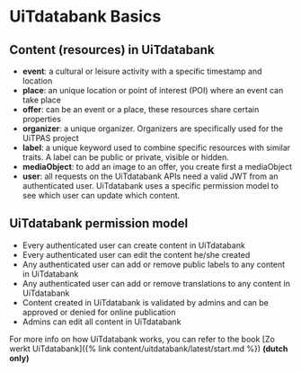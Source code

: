 ---
---

# UiTdatabank Basics

## Content (resources) in UiTdatabank
* **event**: a cultural or leisure activity with a specific timestamp and location
* **place**: an unique location or point of interest (POI) where an event can take place
* **offer**: can be an event or a place, these resources share certain properties
* **organizer**: a unique organizer. Organizers are specifically used for the UiTPAS project
* **label**: a unique keyword used to combine specific resources with similar traits. A label can be public or private, visible or hidden.
* **mediaObject**: to add an image to an offer, you create first a mediaObject
* **user**: all requests on the UiTdatabank APIs need a valid JWT from an authenticated user. UiTdatabank uses a specific permission model to see which user can update which content.

## UiTdatabank permission model
* Every authenticated user can create content in UiTdatabank
* Every authenticated user can edit the content he/she created
* Any authenticated user can add or remove public labels to any content in UiTdatabank
* Any authenticated user can add or remove translations to any content in UiTdatabank
* Content created in UiTdatabank is validated by admins and can be approved or denied for online publication
* Admins can edit all content in UiTdatabank

For more info on how UiTdatabank works, you can refer to the book [Zo werkt UiTdatabank]({% link content/uitdatabank/latest/start.md %}) **(dutch only)**
